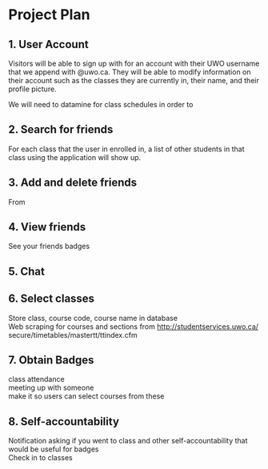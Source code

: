 # Project Plan


## 1. User Account 
Visitors will be able to sign up with for an account with their UWO username that we append with @uwo.ca.  They will be able to modify information on their account such as the classes they are currently in, their name, and their profile picture.

We will need to datamine for class schedules in order to 


## 2. Search for friends
For each class that the user in enrolled in, a list of other students in that class using the application will show up.  

## 3. Add and delete friends
From 

## 4. View friends
See your friends badges  

## 5. Chat

## 6. Select classes
Store class, course code, course name in database  
Web scraping for courses and sections from http://studentservices.uwo.ca/  secure/timetables/mastertt/ttindex.cfm  

## 7. Obtain Badges
class attendance  
meeting up with someone  
make it so users can select courses from these  

## 8. Self-accountability
Notification asking if you went to class and other self-accountability that would be useful for badges  
Check in to classes  

